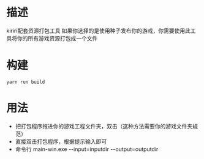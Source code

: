 # 描述
kiriri配套资源打包工具
如果你选择的是使用种子发布你的游戏，你需要使用此工具将你的所有游戏资源打包成一个文件
# 构建
`yarn run build`
# 用法
+ 把打包程序拖进你的游戏工程文件夹，双击（这种方法需要你的游戏文件夹规范）
+ 直接双击打包程序，根据提示输入即可
+ 命令行 main-win.exe --input=inputdir --output=outputdir